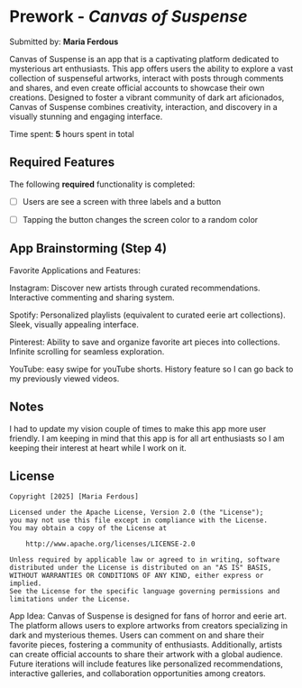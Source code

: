 # Prework - *Canvas of Suspense*

Submitted by: **Maria Ferdous**

Canvas of Suspense is an app that is a captivating platform dedicated to mysterious art enthusiasts. This app offers users the ability to explore a vast collection of suspenseful artworks, interact with posts through comments and shares, and even create official accounts to showcase their own creations. Designed to foster a vibrant community of dark art aficionados, Canvas of Suspense combines creativity, interaction, and discovery in a visually stunning and engaging interface.

Time spent: **5** hours spent in total

## Required Features

The following **required** functionality is completed:

- [ ] Users are see a screen with three labels and a button
- [ ] Tapping the button changes the screen color to a random color


## App Brainstorming (Step 4)
Favorite Applications and Features:

Instagram:
Discover new artists through curated recommendations.
Interactive commenting and sharing system.

Spotify:
Personalized playlists (equivalent to curated eerie art collections).
Sleek, visually appealing interface.

Pinterest:
Ability to save and organize favorite art pieces into collections.
Infinite scrolling for seamless exploration.

YouTube:
easy swipe for youTube shorts.
History feature so I can go back to my previously viewed videos.

## Notes
I had to update my vision couple of times to make this app more user friendly. I am keeping in mind that this app is for all art enthusiasts so I am keeping their interest at heart while I work on it.

## License

    Copyright [2025] [Maria Ferdous]

    Licensed under the Apache License, Version 2.0 (the "License");
    you may not use this file except in compliance with the License.
    You may obtain a copy of the License at

        http://www.apache.org/licenses/LICENSE-2.0

    Unless required by applicable law or agreed to in writing, software
    distributed under the License is distributed on an "AS IS" BASIS,
    WITHOUT WARRANTIES OR CONDITIONS OF ANY KIND, either express or implied.
    See the License for the specific language governing permissions and
    limitations under the License.

    
App Idea:
Canvas of Suspense is designed for fans of horror and eerie art. The platform allows users to explore artworks from creators specializing in dark and mysterious themes. Users can comment on and share their favorite pieces, fostering a community of enthusiasts. Additionally, artists can create official accounts to share their artwork with a global audience. Future iterations will include features like personalized recommendations, interactive galleries, and collaboration opportunities among creators.

